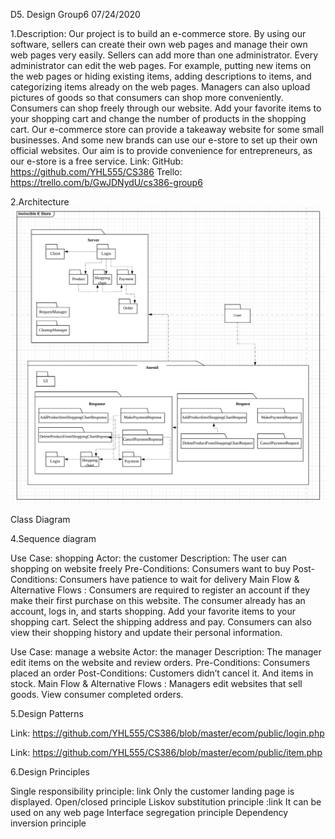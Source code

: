 D5. Design Group6 07/24/2020

1.Description: Our project is to build an e-commerce store. By using our software, sellers can create their own web pages and manage their own web pages very easily. Sellers can add more than one administrator. Every administrator can edit the web pages. For example, putting new items on the web pages or hiding existing items, adding descriptions to items, and categorizing items already on the web pages. Managers can also upload pictures of goods so that consumers can shop more conveniently. Consumers can shop freely through our website. Add your favorite items to your shopping cart and change the number of products in the shopping cart. Our e-commerce store can provide a takeaway website for some small businesses. And some new brands can use our e-store to set up their own official websites. Our aim is to provide convenience for entrepreneurs, as our e-store is a free service. Link: GitHub: https://github.com/YHL555/CS386 Trello: https://trello.com/b/GwJDNydU/cs386-group6

2.Architecture
![Image](https://github.com/YHL555/CS386/blob/master/D51.png)

Class Diagram

4.Sequence diagram

Use Case: shopping Actor: the customer Description: The user can shopping on website freely Pre-Conditions: Consumers want to buy Post-Conditions: Consumers have patience to wait for delivery Main Flow & Alternative Flows : Consumers are required to register an account if they make their first purchase on this website. The consumer already has an account, logs in, and starts shopping. Add your favorite items to your shopping cart. Select the shipping address and pay. Consumers can also view their shopping history and update their personal information.

Use Case: manage a website Actor: the manager Description: The manager edit items on the website and review orders. Pre-Conditions: Consumers placed an order Post-Conditions: Customers didn’t cancel it. And items in stock. Main Flow & Alternative Flows : Managers edit websites that sell goods. View consumer completed orders.

5.Design Patterns

Link: https://github.com/YHL555/CS386/blob/master/ecom/public/login.php

Link: https://github.com/YHL555/CS386/blob/master/ecom/public/item.php

6.Design Principles

Single responsibility principle: link Only the customer landing page is displayed. Open/closed principle Liskov substitution principle :link It can be used on any web page Interface segregation principle Dependency inversion principle
